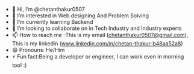 - 👋 Hi, I’m @chetanthakur0507
- 👀 I’m interested in Web designing And Problem Solving 
- 🌱 I’m currently learning Backend
- 💞️ I’m looking to collaborate on in Tech Industry and Industry experts
- 📫 How to reach me -This is my email (chetanthakur0507@gmail.com), This is my linkedin (www.linkedin.com/in/chetan-thakur-b48aa52a8)
- 😄 Pronouns: He/Him
- ⚡ Fun fact:Being a developer or engineer, I can work even in morning too! :)

<!---
chetanthakur0507/chetanthakur0507 is a ✨ special ✨ repository because its `README.md` (this file) appears on your GitHub profile.
You can click the Preview link to take a look at your changes.
--->
